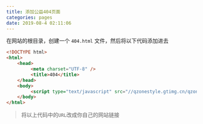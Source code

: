 ```yaml
---
title: 添加公益404页面
categories: pages
date: 2019-08-4 02:11:06
---
```


在网站的根目录，创建一个 ``404.html`` 文件，然后将以下代码添加进去

```html
<!DOCTYPE html>
<html>
    <head>
         <meta charset="UTF-8" />
         <title>404</title>                                                                                                                                        
    </head>
    <body>
         <script type="text/javascript" src="//qzonestyle.gtimg.cn/qzone/hybrid/app/404/search_children.js" homePageName="BACK" homePageUrl="URL"></script>
    </body>
</html>
```

> 将以上代码中的``URL``改成你自己的网站链接

